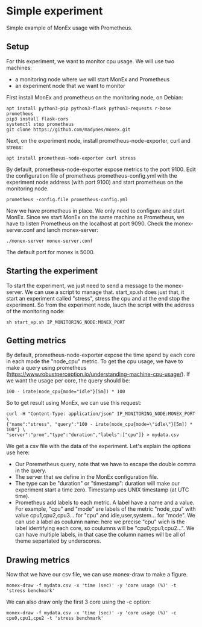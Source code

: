 # Simple experiment
Simple example of MonEx usage with Prometheus.

## Setup
For this experiment, we want to monitor cpu usage. We will use two machines:
- a monitoring node where we will start MonEx and Prometheus
- an experiment node that we want to monitor

First install MonEx and prometheus on the monitoring node, on Debian:
```
apt install python3-pip python3-flask python3-requests r-base prometheus
pip3 install flask-cors
systemctl stop prometheus
git clone https://github.com/madynes/monex.git
```
Next, on the experiment node, install prometheus-node-exporter, curl and stress:
```
apt install prometheus-node-exporter curl stress
```
By default, prometheus-node-exporter expose metrics to the port 9100.
Edit the configuration file of prometheus prometheus-config.yml with the experiment node address (with port 9100) and start prometheus on the monitoring node.
```
prometheus -config.file prometheus-config.yml
```
Now we have prometheus in place. We only need to configure and start MonEx.
Since we start MonEx on the same machine as Prometheus, we have to listen Prometheus on the localhost at port 9090. Check the monex-server.conf and lanch monex-server:
```
./monex-server monex-server.conf
```
The default port for monex is 5000.
## Starting the experiment
To start the experiment, we just need to send a message to the monex-server. We can use a script to manage that. start\_xp.sh does just that, it start an experiment called "stress", stress the cpu and at the end stop the experiment. So from the experiment node, lauch the script with the address of the monitoring node:
```
sh start_xp.sh IP_MONITORING_NODE:MONEX_PORT
```
## Getting metrics
By default, prometheus-node-exporter expose the time spend by each core in each mode the "node\_cpu" metric. To get the cpu usage, we have to make a query using prometheus (<https://www.robustperception.io/understanding-machine-cpu-usage/>). If we want the usage per core, the query should be:
```
100 - irate(node_cpu{mode="idle"}[5m]) * 100
```
So to get result using MonEx, we can use this request:
```
curl -H "Content-Type: application/json" IP_MONITORING_NODE:MONEX_PORT \
{"name":"stress", "query":"100 - irate(node_cpu{mode=\"idle\"}[5m]) * 100"} \
"server":"prom","type":"duration","labels":["cpu"]} > mydata.csv
```
We get a csv file with the data of the experiment.
Let's explain the options use here:
- Our Poremetheus query, note that we have to escape the double comma in the query.
- The server that we define in the MonEx configuration file.
- The type can be "duration" or "timestamp": duration will make our experiment start a time zero. Timestamp ues UNIX timestamp (at UTC time).
- Prometheus add labels to each metric. A label have a name and a value. For example, "cpu" and "mode" are labels of the metric "node\_cpu" with value cpu1,cpu2,cpu3... for "cpu" and idle,user,system... for "mode". We can use a label as coulumn name: here we precise "cpu" wich is the label identifying each core, so coulumns will be "cpu0;cpu1;cpu2...". We can have multiple labels, in that case the column names will be all of theme separtated by underscores.
## Drawing metrics
Now that we have our csv file, we can use monex-draw to make a figure.
```
monex-draw -f mydata.csv -x 'time (sec)' -y 'core usage (%)' -t 'stress benchmark'
```
We can also draw only the first 3 core using the -c option:
```
monex-draw -f mydata.csv -x 'time (sec)' -y 'core usage (%)' -c cpu0,cpu1,cpu2 -t 'stress benchmark'
```
